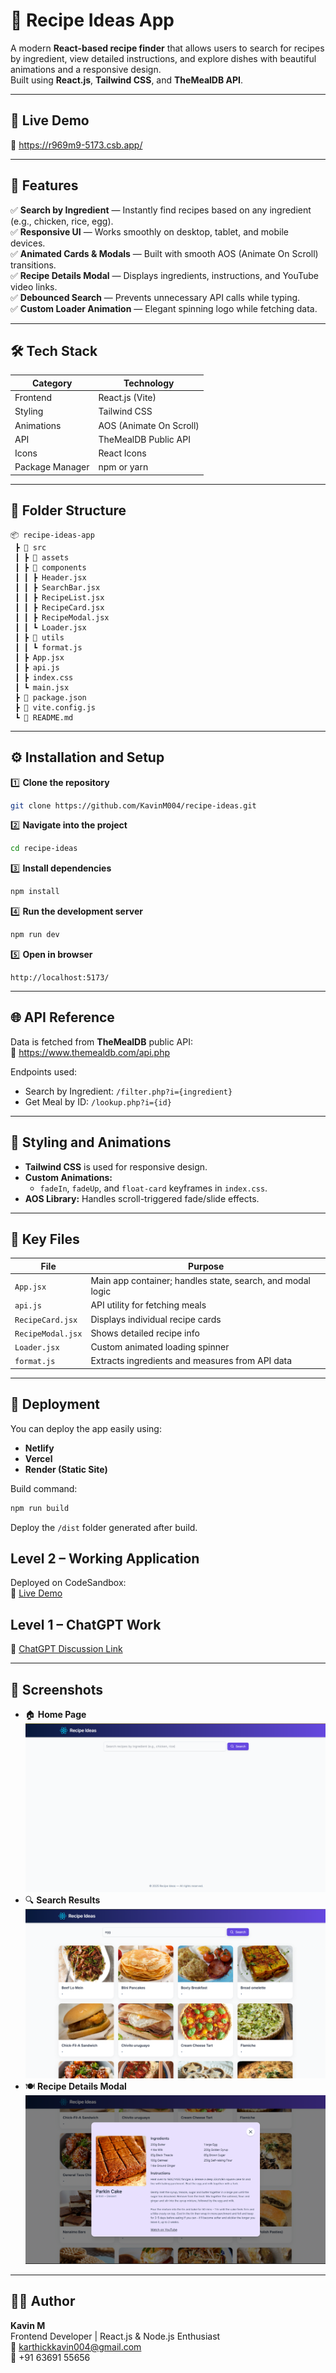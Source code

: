 # 🧁 Recipe Ideas App

A modern **React-based recipe finder** that allows users to search for recipes by ingredient, view detailed instructions, and explore dishes with beautiful animations and a responsive design.  
Built using **React.js**, **Tailwind CSS**, and **TheMealDB API**.

---

## 🚀 Live Demo 
🔗 https://r969m9-5173.csb.app/

---

## 🧩 Features

✅ **Search by Ingredient** — Instantly find recipes based on any ingredient (e.g., chicken, rice, egg).  
✅ **Responsive UI** — Works smoothly on desktop, tablet, and mobile devices.  
✅ **Animated Cards & Modals** — Built with smooth AOS (Animate On Scroll) transitions.  
✅ **Recipe Details Modal** — Displays ingredients, instructions, and YouTube video links.  
✅ **Debounced Search** — Prevents unnecessary API calls while typing.  
✅ **Custom Loader Animation** — Elegant spinning logo while fetching data.  

---

## 🛠️ Tech Stack

| Category | Technology |
|-----------|-------------|
| Frontend | React.js (Vite) |
| Styling | Tailwind CSS |
| Animations | AOS (Animate On Scroll) |
| API | TheMealDB Public API |
| Icons | React Icons |
| Package Manager | npm or yarn |

---

## 📁 Folder Structure

```
📦 recipe-ideas-app
 ┣ 📂 src
 ┃ ┣ 📂 assets
 ┃ ┣ 📂 components
 ┃ ┃ ┣ Header.jsx
 ┃ ┃ ┣ SearchBar.jsx
 ┃ ┃ ┣ RecipeList.jsx
 ┃ ┃ ┣ RecipeCard.jsx
 ┃ ┃ ┣ RecipeModal.jsx
 ┃ ┃ ┗ Loader.jsx
 ┃ ┣ 📂 utils
 ┃ ┃ ┗ format.js
 ┃ ┣ App.jsx
 ┃ ┣ api.js
 ┃ ┣ index.css
 ┃ ┗ main.jsx
 ┣ 📜 package.json
 ┣ 📜 vite.config.js
 ┗ 📜 README.md
```

---

## ⚙️ Installation and Setup

1️⃣ **Clone the repository**
```bash
git clone https://github.com/KavinM004/recipe-ideas.git
```

2️⃣ **Navigate into the project**
```bash
cd recipe-ideas
```

3️⃣ **Install dependencies**
```bash
npm install
```

4️⃣ **Run the development server**
```bash
npm run dev
```

5️⃣ **Open in browser**
```
http://localhost:5173/
```

---

## 🌐 API Reference

Data is fetched from **TheMealDB** public API:  
🔗 https://www.themealdb.com/api.php

Endpoints used:
- Search by Ingredient: `/filter.php?i={ingredient}`
- Get Meal by ID: `/lookup.php?i={id}`

---

## 💅 Styling and Animations

- **Tailwind CSS** is used for responsive design.  
- **Custom Animations:**  
  - `fadeIn`, `fadeUp`, and `float-card` keyframes in `index.css`.  
- **AOS Library:** Handles scroll-triggered fade/slide effects.

---

## 🧠 Key Files

| File | Purpose |
|------|----------|
| `App.jsx` | Main app container; handles state, search, and modal logic |
| `api.js` | API utility for fetching meals |
| `RecipeCard.jsx` | Displays individual recipe cards |
| `RecipeModal.jsx` | Shows detailed recipe info |
| `Loader.jsx` | Custom animated loading spinner |
| `format.js` | Extracts ingredients and measures from API data |

---

## 🧾 Deployment

You can deploy the app easily using:
- **Netlify**
- **Vercel**
- **Render (Static Site)**

Build command:
```bash
npm run build
```

Deploy the `/dist` folder generated after build.

## Level 2 – Working Application
Deployed on CodeSandbox:  
🔗 [Live Demo](https://r969m9-5173.csb.app/)

## Level 1 – ChatGPT Work
🔗 [ChatGPT Discussion Link](https://docs.google.com/document/d/1eDJ4FH2bvHzIuHF8jQofJtwOX-I4U_JWtAqHPCn1CkE/edit?usp=sharing)

---

## 📸 Screenshots

- 🏠 **Home Page**
          ![Recipe App Preview](./src/assets/home.png)
- 🔍 **Search Results**
          ![Recipe App Preview](./src/assets/searchResults.png)
- 🍽️ **Recipe Details Modal**
          ![Recipe App Preview](./src/assets/recipeModal.png)
---

## 👨‍💻 Author

**Kavin M**  
Frontend Developer | React.js & Node.js Enthusiast  
📧 karthickkavin004@gmail.com  
📱 +91 63691 55656  





